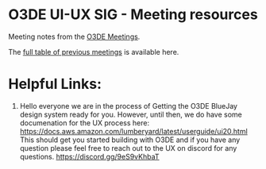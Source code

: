 # O3DE UI-UX SIG - Meeting resources

Meeting notes from the [O3DE Meetings](https://o3de.github.io/sig-ui-ux/meetings/).

The [full table of previous meetings](https://o3de.github.io/sig-ui-ux/meetings?id=previous-meetings) is available here.

# Helpful Links:
1. Hello everyone we are in the process of Getting the O3DE BlueJay design system ready for you. However, until then, we do have some documenation for the UX process here: https://docs.aws.amazon.com/lumberyard/latest/userguide/ui20.html This should get you started building with O3DE and if you have any question please feel free to reach out to the UX on discord for any questions. https://discord.gg/9eS9vKhbaT
